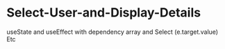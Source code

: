 # Select-User-and-Display-Details
useState and useEffect with dependency array and Select (e.target.value) Etc 
